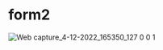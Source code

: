 # form2
![Web capture_4-12-2022_165350_127 0 0 1](https://user-images.githubusercontent.com/113894253/205487946-ffdf110d-ec05-4dab-9a12-1d46f331acfd.jpeg)

